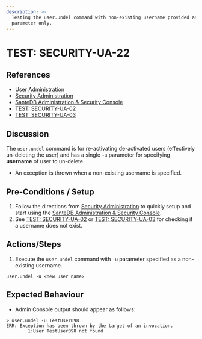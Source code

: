 ```yaml
---
description: >-
  Testing the user.undel command with non-existing username provided as -u
  parameter only.
---
```


# TEST: SECURITY-UA-22

## References

* [User Administration](../../../../../operations/host-administration/santedb-icdr-admin-console/user-administration.md)
* [Security Administration](../../../../../operations/security-administration/#demo-environment) 
* [SanteDB Administration & Security Console](../../../../../operations/host-administration/santedb-icdr-admin-console/)
* [TEST: SECURITY-UA-02](test-security-ua-02.md)
* [TEST: SECURITY-UA-03](test-security-ua-03.md)

## Discussion

The `user.undel` command is for re-activating de-activated users \(effectively un-deleting the user\) and has a single `-u` parameter for specifying **username** of user to un-delete.

* An exception is thrown when a non-existing username is specified.

## Pre-Conditions / Setup

1. Follow the directions from [Security Administration](../../../../../operations/security-administration/#demo-environment) to quickly setup and start using the [SanteDB Administration & Security Console](../../../../../operations/host-administration/santedb-icdr-admin-console/).
2. See [TEST: SECURITY-UA-02](test-security-ua-02.md) or [TEST: SECURITY-UA-03](test-security-ua-03.md) for checking if a username does not exist.

## Actions/Steps

1. Execute the `user.undel` command with `-u` parameter specified as a non-existing username.

```text
user.undel -u <new user name>
```

## Expected Behaviour

* Admin Console output should appear as follows:

```text
> user.undel -u TestUser098
ERR: Exception has been thrown by the target of an invocation.
        1:User TestUser098 not found
```

